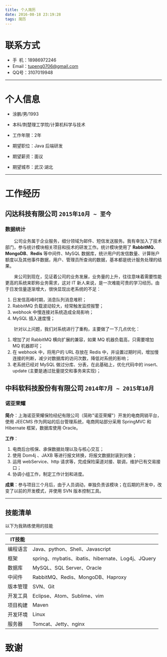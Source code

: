 ```yaml
---
title: 个人简历
date: 2016-08-18 23:19:28
tags: 简历
---
```


# 联系方式

- 手&ensp;机：18986972246
- Email：tupeng0706@gmail.com
- QQ号：3107019948

---

# 个人信息

 - 涂鹏/男/1993

 - 本科/荆楚理工学院/计算机科学与技术

 - 工作年限：2年

 - 期望职位：Java 后端研发

 - 期望薪资：面议

 - 期望城市：武汉·湖北

---

# 工作经历

## 闪达科技有限公司  `` 2015年10月 ~ 至今 ``

### 数据统计

&emsp;&emsp;公司业务属于企业服务，细分领域为邮件、短信发送服务。我有幸加入了技术部门，参与统计模块相关项目和技术的研发工作。统计模块使用了 **RabbitMQ**、**MongoDB**、**Redis** 等中间件、MySQL 数据库，统计用户的发信数量、计算账户额度以及其他事件数据，用户、管理员所查询的数据，基本都是统计服务处理的结果。

&emsp;&emsp;来公司到现在，见证着公司的业务发展，业务量的上升，往往意味着需要性能更高的系统来职称业务需求，这对 IT 新人来说，是一次难能可贵的学习经历。由于日发信量逐渐增大，很快显现出老系统的不足：

1. 日发信高峰时期，消息队列消息堆积；
2. RabbitMQ 负载波动较大，经常触发监控报警；
3. webhook 中慢连接对系统造成全局影响；
4. MySQL 插入速度慢；

&emsp;&emsp;针对以上问题，我们对系统进行了重构，主要做了一下几点优化：
1. 增加了对 RabbitMQ 横向扩展的兼容，如果 MQ 机器负载高，只需要增加 MQ 机器即可；
2. 在 webhook 中，将用户的 URL 存放在 Redis 中，并设置过期时间，增加慢连接的判断，减少对数据库的访问次数，降低对系统的影响；
3. 老系统已经对 MySQL 做过分库、分表，在此基础上，优化代码中的 insert、update (主要是通过批量提交和事务来实现)；

## 中科软科技股份有有限公司 `` 2014年7月 ~ 2015年10月 ``

### 诺亚荣耀

**简介**：上海诺亚荣耀保险经纪有限公司（简称"诺亚荣耀"）开发的电商网销平台，使用 JEECMS 作为网站的后台管理系统，电商网站部分采用 SpringMVC 和 Hibernate 框架，数据库使用 Oracle。

**工作**：

1. 电商后台核保、承保数据处理以及与核心交互；
2. 使用 Dom4j 、JAXB 等进行报文转换，将报文数据封装到对象；
3. 运用 webService、http 请求等，完成保险渠道对接、联调，维护已有交易接口；
4. 协调小组工作，制定工作计划和进度。

**成果**：参与项目三个月后，由于人员调动，单独负责该模块；在后期的开发中，改变了以前的开发模式，并使用 SVN 版本控制工具。

---

## 技能清单

以下为我熟练使用的技能

|IT技能||
|-|-|
|编程语言|Java、python、Shell、Javascript|
|框架|spring、mybatis、ibatis、hibernate、Log4j、JQuery|
|数据库|MySQL、SQL Server、Oracle|
|中间件|RabbitMQ、Redis、MongoDB、Haproxy|
|版本管理|SVN、Git|
|开发工具|Eclipse、Atom、Sublime、vim|
|项目构建|Maven|
|开发环境|Linux|
|服务器|Tomcat、Jetty、nginx|


# 致谢
